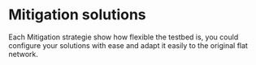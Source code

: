 # Mitigation solutions

Each Mitigation strategie show how flexible the testbed is, you could configure your solutions with ease and adapt it easily to the original flat network. 
